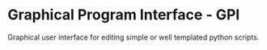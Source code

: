 # Graphical Program Interface - GPI

Graphical user interface for editing simple or well templated python scripts.
